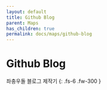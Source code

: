 ```yaml
---
layout: default
title: Github Blog
parent: Maps
has_children: true
permalink: docs/maps/github-blog
---
```


# Github Blog

좌충우돌 블로그 제작기
{: .fs-6 .fw-300 }

